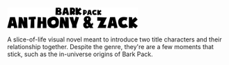 ![](assets/logo.png)

A slice-of-life visual novel meant to introduce two title characters and their relationship together. Despite the genre, they're are a few  moments that stick, such as the in-universe origins of Bark Pack.